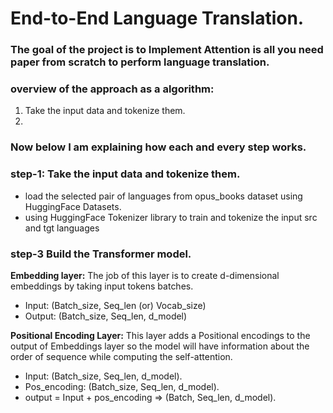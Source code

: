 # End-to-End Language Translation.

### The goal of the project is to Implement Attention is all you need paper from scratch to perform language translation.

### overview of the approach as a algorithm:
1. Take the input data and tokenize them.
2. 

### Now below I am explaining how each and every step works.

### **step-1:** Take the input data and tokenize them.
* load the selected pair of languages from opus_books dataset using HuggingFace Datasets.
* using HuggingFace Tokenizer library to train and tokenize the input src and tgt languages

### **step-3** Build the Transformer model.
**Embedding layer:**
The job of this layer is to create d-dimensional embeddings by taking input tokens batches.

* Input: (Batch_size, Seq_len (or) Vocab_size)
* Output: (Batch_size, Seq_len, d_model)

**Positional Encoding Layer:**
This layer adds a Positional encodings to the output of Embeddings layer so the model will have information about the order of sequence while computing the self-attention.

* Input: (Batch_size, Seq_len, d_model).
* Pos_encoding: (Batch_size, Seq_len, d_model).
* output = Input + pos_encoding => (Batch, Seq_len, d_model).
